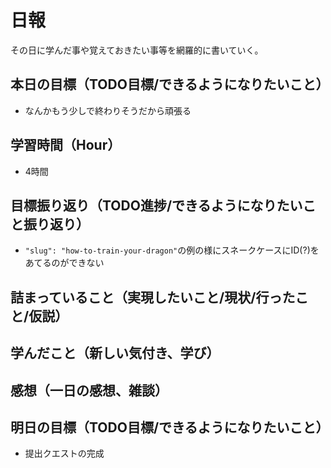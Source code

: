 # 日報
その日に学んだ事や覚えておきたい事等を網羅的に書いていく。
## 本日の目標（TODO目標/できるようになりたいこと）
- なんかもう少しで終わりそうだから頑張る
## 学習時間（Hour）
- 4時間
## 目標振り返り（TODO進捗/できるようになりたいこと振り返り）
- `"slug": "how-to-train-your-dragon"`の例の様にスネークケースにID(?)をあてるのができない
## 詰まっていること（実現したいこと/現状/行ったこと/仮説）

## 学んだこと（新しい気付き、学び）

## 感想（一日の感想、雑談）

## 明日の目標（TODO目標/できるようになりたいこと）
- 提出クエストの完成